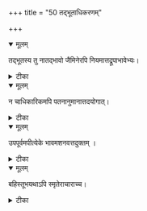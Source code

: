 +++
title = "50 तद्भूताधिकरणम्"

+++


<details open><summary>मूलम्</summary>

तद्भूतस्य तु नातद्भावो जैमिनेरपि नियमात्तद्रूपाभावेभ्यः।
</details>



<details><summary>टीका</summary>

न नैष्ठिकस्यातद्भावः पुनर्नेयादिति श्रुतेः । नियन्त्रणाच्च तद्रूपाभावेभ्य(ः) इति जैमिनिः ॥ [460]
</details>



<details open><summary>मूलम्</summary>

न चाधिकारिकमपि पतनानुमानात्तदयोगात्।
</details>



<details><summary>टीका</summary>

अधिकारानुरूपं च प्रायश्चित्तं न विद्यते । आरूढो नैष्ठिकमिति स्मृत्या च तदभावतः ॥ [461]
</details>



<details open><summary>मूलम्</summary>

उपपूर्वमपीत्येके भावमशनवत्तदुक्तम् ।
</details>



<details><summary>टीका</summary>

उपपातकमाहुस्तत् प्रायश्चित्तं तु विद्यते । मधुभोजनतुल्यत्वात् तेषां विद्या तु वर्तते ॥ [462]
</details>



<details open><summary>मूलम्</summary>

बहिस्तूभयथाऽपि स्मृतेराचाराच्च।
</details>



<details><summary>टीका</summary>

पातकित्वेऽप्युभयथा बहिर्भूतास्तु ते सदा । आचाराच्चापि दृश्यन्ते शुद्धा(ः) अपि च निष्कृतेः ॥ [463]
</details>


